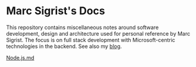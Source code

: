 <h1>Marc Sigrist's Docs</h1>

This repository contains miscellaneous notes around software development, design and architecture used for personal reference by Marc Sigrist. The focus is on full stack development with Microsoft-centric technologies in the backend. See also my [blog](http://blogs.sigristsoftware.com/marcsigrist/).

[Node.js.md](Node.js.md)



